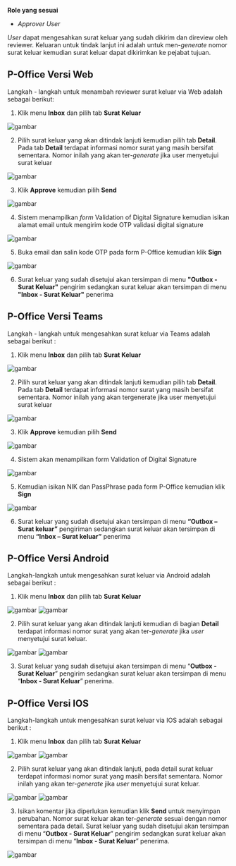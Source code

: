 **Role yang sesuai**

- *Approver User*

*User* dapat mengesahkan surat keluar yang sudah dikirim dan direview oleh reviewer. Keluaran untuk tindak lanjut ini adalah untuk men-*generate* nomor surat keluar kemudian surat keluar dapat dikirimkan ke pejabat tujuan. 

## **P-Office Versi Web**

Langkah - langkah untuk menambah reviewer surat keluar via Web adalah sebagai berikut:

1. Klik menu **Inbox** dan pilih tab **Surat Keluar**

![gambar](SuratKeluar/SK_Web/SK52.png)

2. Pilih surat keluar yang akan ditindak lanjuti kemudian pilih tab **Detail**. Pada tab **Detail** terdapat informasi nomor surat yang masih bersifat sementara. Nomor inilah yang akan ter-*generate* jika user menyetujui surat keluar

![gambar](SuratKeluar/SK_Web/SK53.png)

3. Klik **Approve** kemudian pilih **Send**

![gambar](SuratKeluar/SK_Web/SK54.png)

4. Sistem menampilkan *form* Validation of Digital Signature kemudian isikan alamat email untuk mengirim kode OTP validasi digital signature

![gambar](SuratKeluar/SK_Web/SK55.png)

5. Buka email dan salin kode OTP pada form P-Office kemudian klik **Sign**
 
![gambar](SuratKeluar/SK_Web/SK56.png)

6. Surat keluar yang sudah disetujui akan tersimpan di menu **"Outbox - Surat Keluar"** pengirim sedangkan surat keluar akan tersimpan di menu **"Inbox - Surat Keluar"** penerima


## **P-Office Versi Teams**

Langkah - langkah untuk mengesahkan surat keluar via Teams adalah sebagai berikut :

1. Klik menu **Inbox** dan pilih tab **Surat Keluar**

![gambar](SuratKeluar/SK_Teams/SK54.png)

2. Pilih surat keluar yang akan ditindak lanjuti kemudian pilih tab **Detail**. Pada tab **Detail** terdapat informasi nomor surat yang masih bersifat sementara. Nomor inilah yang akan tergenerate jika user menyetujui surat keluar
 
![gambar](SuratKeluar/SK_Teams/SK55.png)

3. Klik **Approve** kemudian pilih **Send**
 
![gambar](SuratKeluar/SK_Teams/SK56.png)

4.	Sistem akan menampilkan form Validation of Digital Signature

![gambar](SuratKeluar/SK_Teams/SKN1.png)
 
5.	Kemudian isikan NIK dan PassPhrase pada form P-Office kemudian klik **Sign**
 
![gambar](SuratKeluar/SK_Teams/SKN2.png)

6.	Surat keluar yang sudah disetujui akan tersimpan di menu **“Outbox – Surat keluar”** pengiriman sedangkan surat keluar akan tersimpan di menu **“Inbox – Surat keluar”** penerima


## **P-Office Versi Android**

Langkah-langkah untuk mengesahkan surat keluar via Android adalah sebagai berikut :

1. Klik menu **Inbox** dan pilih tab **Surat Keluar**

![gambar](SuratKeluar/SK_Android/NomorSK/A01.jpg) ![gambar](SuratKeluar/SK_Android/NomorSK/A02.jpg)

2. Pilih surat keluar yang akan ditindak lanjuti kemudian di bagian **Detail** terdapat informasi nomor surat yang akan ter-_generate_ jika _user_ menyetujui surat keluar.

![gambar](SuratKeluar/SK_Android/NomorSK/A03.jpg) ![gambar](SuratKeluar/SK_Android/NomorSK/A04.jpg)

3. Surat keluar yang sudah disetujui akan tersimpan di menu “**Outbox - Surat Keluar**” pengirim sedangkan surat keluar akan tersimpan di menu “**Inbox - Surat Keluar**” penerima.

## **P-Office Versi IOS**

Langkah-langkah untuk mengesahkan surat keluar via IOS adalah sebagai berikut :

1.	Klik menu **Inbox** dan pilih tab **Surat Keluar**

![gambar](SuratKeluar/SK_IOS/SK-61.png) ![gambar](SuratKeluar/SK_IOS/SK-62.png)

2.	Pilih surat keluar yang akan ditindak lanjuti, pada detail surat keluar terdapat informasi nomor surat yang masih bersifat sementara. Nomor inilah yang akan ter-_generate_ jika _user_ menyetujui surat keluar.

![gambar](SuratKeluar/SK_IOS/SK-47.png) ![gambar](SuratKeluar/SK_IOS/SK-48.png)

3.	Isikan komentar jika diperlukan kemudian klik **Send** untuk menyimpan perubahan. Nomor surat keluar akan ter-_generate_ sesuai dengan nomor sementara pada detail. Surat keluar yang sudah disetujui akan tersimpan di menu “**Outbox - Surat Keluar**” pengirim sedangkan surat keluar akan tersimpan di menu “**Inbox - Surat Keluar**” penerima.

![gambar](SuratKeluar/SK_IOS/SK-49.png)